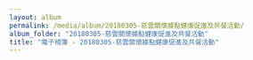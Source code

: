 ```yaml
---
layout: album
permalink: /media/album/20180305-慈雲關懷據點健康促進及共餐活動/
album_folder: "20180305-慈雲關懷據點健康促進及共餐活動"
title: "電子相簿 - 20180305-慈雲關懷據點健康促進及共餐活動"
---
```

